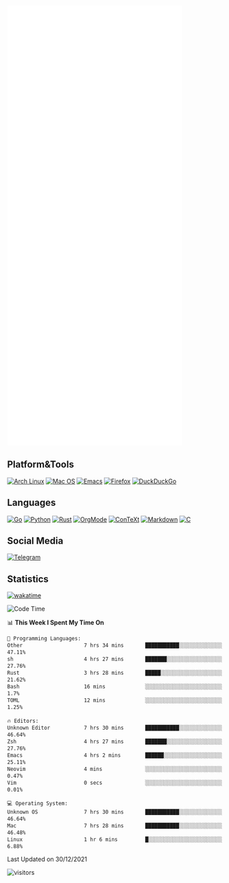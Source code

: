 ![Metrics](https://github.com/SteamedFish/SteamedFish/blob/master/github-metrics.svg)

## Platform&Tools

[![Arch Linux](https://img.shields.io/badge/ArchLinux-1793D1?logo=arch-linux&logoColor=fff&style=flat-square)](https://archlinux.org/)
[![Mac OS](https://img.shields.io/badge/MacOS-000000?style=flat-square&logo=macos&logoColor=F0F0F0)](https://www.apple.com/macos/)
[![Emacs](https://img.shields.io/badge/Emacs-%237F5AB6.svg?&style=flat-square&logo=gnu-emacs&logoColor=white)](https://www.gnu.org/software/emacs/)
[![Firefox](https://img.shields.io/badge/Firefox-FF7139?style=flat-square&logo=Firefox-Browser&logoColor=white)](https://firefox.com/)
[![DuckDuckGo](https://img.shields.io/badge/DuckDuckGo-DE5833?style=flat-square&logo=DuckDuckGo&logoColor=white)](https://duckduckgo.com/)

## Languages

[![Go](https://img.shields.io/badge/Golang-%2300ADD8.svg?style=flat-square&logo=go&logoColor=white)](https://golang.org/)
[![Python](https://img.shields.io/badge/Python-3670A0?style=flat-square&logo=python&logoColor=ffdd54)](https://www.python.org/)
[![Rust](https://img.shields.io/badge/Rust-%23000000.svg?style=flat-square&logo=rust&logoColor=white)](https://www.rust-lang.org/)
[![OrgMode](https://img.shields.io/badge/OrgMode-%23000000.svg?style=flat-square&logo=org&logoColor=white)](https://orgmode.org/)
[![ConTeXt](https://img.shields.io/badge/ConTeXt-%23008080.svg?style=flat-square&logo=latex&logoColor=white)](https://contextgarden.net/)
[![Markdown](https://img.shields.io/badge/MarkDown-%23000000.svg?style=flat-square&logo=markdown&logoColor=white)](https://daringfireball.net/projects/markdown/)
[![C](https://img.shields.io/badge/C-%2300599C.svg?style=flat-square&logo=c&logoColor=white)](https://www.iso.org/standard/74528.html)

## Social Media

[![Telegram](https://img.shields.io/badge/SteamedFish-2CA5E0?style=social&logo=telegram&logoColor=white)](https://t.me/SteamedFish)

## Statistics
[![wakatime](https://wakatime.com/badge/user/168280d6-fcf2-4b4f-ad3a-dc4612f35b38.svg)](https://wakatime.com/@168280d6-fcf2-4b4f-ad3a-dc4612f35b38)

<!--START_SECTION:waka-->
![Code Time](http://img.shields.io/badge/Code%20Time-1%2C538%20hrs%2041%20mins-blue)

📊 **This Week I Spent My Time On** 

```text
💬 Programming Languages: 
Other                    7 hrs 34 mins       ███████████░░░░░░░░░░░░░░   47.11% 
sh                       4 hrs 27 mins       ███████░░░░░░░░░░░░░░░░░░   27.76% 
Rust                     3 hrs 28 mins       █████░░░░░░░░░░░░░░░░░░░░   21.62% 
Bash                     16 mins             ░░░░░░░░░░░░░░░░░░░░░░░░░   1.7% 
TOML                     12 mins             ░░░░░░░░░░░░░░░░░░░░░░░░░   1.25%

🔥 Editors: 
Unknown Editor           7 hrs 30 mins       ███████████░░░░░░░░░░░░░░   46.64% 
Zsh                      4 hrs 27 mins       ███████░░░░░░░░░░░░░░░░░░   27.76% 
Emacs                    4 hrs 2 mins        ██████░░░░░░░░░░░░░░░░░░░   25.11% 
Neovim                   4 mins              ░░░░░░░░░░░░░░░░░░░░░░░░░   0.47% 
Vim                      0 secs              ░░░░░░░░░░░░░░░░░░░░░░░░░   0.01%

💻 Operating System: 
Unknown OS               7 hrs 30 mins       ███████████░░░░░░░░░░░░░░   46.64% 
Mac                      7 hrs 28 mins       ███████████░░░░░░░░░░░░░░   46.48% 
Linux                    1 hr 6 mins         █░░░░░░░░░░░░░░░░░░░░░░░░   6.88%

```


 Last Updated on 30/12/2021
<!--END_SECTION:waka-->

![visitors](https://visitor-badge.laobi.icu/badge?page_id=SteamedFish.SteamedFish)
